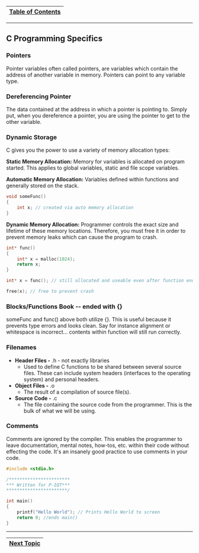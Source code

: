 |[Table of Contents](/00-Table-of-Contents.md)|
|---|

---

## C Programming Specifics

### Pointers

Pointer variables often called pointers, are variables which contain the address of another variable in memory. Pointers can point to any variable type.

### Dereferencing Pointer

The data contained at the address in which a pointer is pointing to. Simply put, when you dereference a pointer, you are using the pointer to get to the other variable.

### Dynamic Storage

C gives you the power to use a variety of memory allocation types:

**Static Memory Allocation:** Memory for variables is allocated on program started. This applies to global variables, static and file scope variables. 

**Automatic Memory Allocation:** Variables defined within functions and generally stored on the stack. 

```c
void someFunc() 
{
    int x; // created via auto memory allocation
}
```

**Dynamic Memory Allocation:** Programmer controls the exact size and lifetime of these memory locations. Therefore, you must free it in order to prevent memory leaks which can cause the program to crash. 

```c
int* func()
{
    int* x = malloc(1024);
    return x;
}

int* x = func(); // still allocated and useable even after function end

free(x); // free to prevent crash
```

### Blocks/Functions Book -- ended with {}

someFunc and func\(\) above both utilize {}. This is useful because it prevents type errors and looks clean. Say for instance alignment or whitespace is incorrect... contents within function will still run correctly. 

### Filenames

* **Header Files -** .h - not exactly libraries
  * Used to define C functions to be shared between several source files. These can include system headers \(interfaces to the operating system\) and personal headers. 
* **Object Files -** .o
  * The result of a compilation of source file\(s\). 
* **Source Code -** .c
  * The file containing the source code from the programmer. This is the bulk of what we will be using. 

### Comments

Comments are ignored by the compiler. This enables the programmer to leave documentation, mental notes, how-tos, etc. within their code without effecting the code. It's an insanely good practice to use comments in your code. 

```c
#include <stdio.h>

/***********************
*** Written for P-IQT***
***********************/

int main()
{
    printf("Hello World"); // Prints Hello World to screen
    return 0; //ends main()
}
```

---

|[Next Topic](/01_Introduction/04_gcc.md)|
|---|
